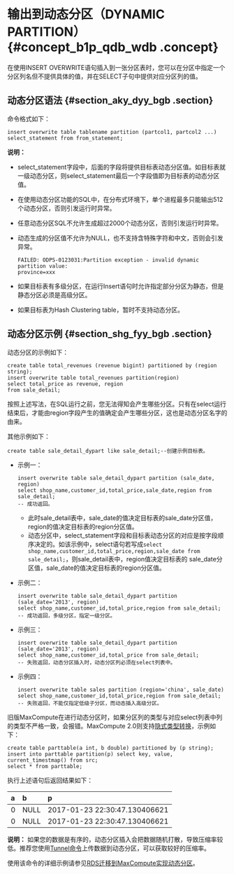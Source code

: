# 输出到动态分区（DYNAMIC PARTITION） {#concept_b1p_qdb_wdb .concept}

在使用INSERT OVERWRITE语句插入到一张分区表时，您可以在分区中指定一个分区列名但不提供具体的值，并在SELECT子句中提供对应分区列的值。

## 动态分区语法 {#section_aky_dyy_bgb .section}

命令格式如下：

```
insert overwrite table tablename partition (partcol1, partcol2 ...) select_statement from from_statement;
```

**说明：** 

-   select\_statement字段中，后面的字段将提供目标表动态分区值。如目标表就一级动态分区，则select\_statement最后一个字段值即为目标表的动态分区值。
-   在使用动态分区功能的SQL中，在分布式环境下，单个进程最多只能输出512个动态分区，否则引发运行时异常。
-   任意动态分区SQL不允许生成超过2000个动态分区，否则引发运行时异常。
-   动态生成的分区值不允许为NULL，也不支持含特殊字符和中文，否则会引发异常。

    ```
    FAILED: ODPS-0123031:Partition exception - invalid dynamic partition value:
    province=xxx
    ```

-   如果目标表有多级分区，在运行Insert语句时允许指定部分分区为静态，但是静态分区必须是高级分区。
-   如果目标表为Hash Clustering table，暂时不支持动态分区。

## 动态分区示例 {#section_shg_fyy_bgb .section}

动态分区的示例如下：

```
create table total_revenues (revenue bigint) partitioned by (region string);
insert overwrite table total_revenues partition(region)
select total_price as revenue, region
from sale_detail;
```

按照上述写法，在SQL运行之前，您无法得知会产生哪些分区。只有在select运行结束后，才能由region字段产生的值确定会产生哪些分区，这也是动态分区名字的由来。

其他示例如下：

```
create table sale_detail_dypart like sale_detail;--创建示例目标表。
```

-   示例一：

    ```
    insert overwrite table sale_detail_dypart partition (sale_date, region)
    select shop_name,customer_id,total_price,sale_date,region from sale_detail;
    -- 成功返回。
    ```

    -   此时sale\_detail表中，sale\_date的值决定目标表的sale\_date分区值，region的值决定目标表的region分区值。
    -   动态分区中，select\_statement字段和目标表动态分区的对应是按字段顺序决定的。如该示例中，select语句若写成`select shop_name,customer_id,total_price,region,sale_date from sale_detail;`，则sale\_detail表中，region值决定目标表的 sale\_date分区值，sale\_date的值决定目标表的region分区值。
-   示例二：

    ```
    insert overwrite table sale_detail_dypart partition (sale_date='2013', region)
    select shop_name,customer_id,total_price,region from sale_detail;
    -- 成功返回，多级分区，指定一级分区。
    ```

-   示例三：

    ```
    insert overwrite table sale_detail_dypart partition (sale_date='2013', region)
    select shop_name,customer_id,total_price from sale_detail;
    -- 失败返回，动态分区插入时，动态分区列必须在select列表中。
    ```

-   示例四：

    ```
    insert overwrite table sales partition (region='china', sale_date)
    select shop_name,customer_id,total_price,region from sale_detail;
    -- 失败返回，不能仅指定低级子分区，而动态插入高级分区。
    ```


旧版MaxCompute在进行动态分区时，如果分区列的类型与对应select列表中列的类型不严格一致，会报错。MaxCompute 2.0则支持[隐式类型转换](intl.zh-CN/开发/基本概念/数据类型.md#)，示例如下：

```
create table parttable(a int, b double) partitioned by (p string);
insert into parttable partition(p) select key, value, current_timestmap() from src;
select * from parttable;
```

执行上述语句后返回结果如下：

|a|b|p|
|:-|:-|:-|
|0|NULL|2017-01-23 22:30:47.130406621|
|0|NULL|2017-01-23 22:30:47.130406621|

**说明：** 如果您的数据是有序的，动态分区插入会把数据随机打散，导致压缩率较低。推荐您使用[Tunnel命令](intl.zh-CN/开发/数据上传下载/上传下载命令.md#)上传数据到动态分区，可以获取较好的压缩率。

使用该命令的详细示例请参见[RDS迁移到MaxCompute实现动态分区](../../../../intl.zh-CN/实践经验/数据迁移/RDS迁移到MaxCompute实现动态分区.md#)。

